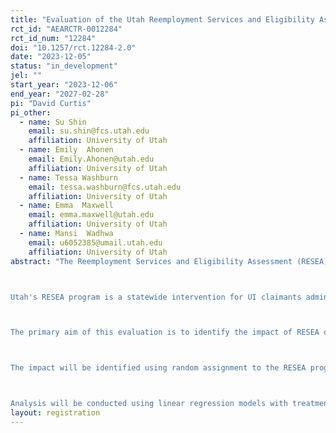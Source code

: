 ```yaml
---
title: "Evaluation of the Utah Reemployment Services and Eligibility Assessment (RESEA) program: Process and impact evaluation"
rct_id: "AEARCTR-0012284"
rct_id_num: "12284"
doi: "10.1257/rct.12284-2.0"
date: "2023-12-05"
status: "in_development"
jel: ""
start_year: "2023-12-06"
end_year: "2027-02-28"
pi: "David Curtis"
pi_other:
  - name: Su Shin
    email: su.shin@fcs.utah.edu
    affiliation: University of Utah
  - name: Emily  Ahonen
    email: Emily.Ahonen@utah.edu
    affiliation: University of Utah
  - name: Tessa Washburn
    email: tessa.washburn@fcs.utah.edu
    affiliation: University of Utah
  - name: Emma  Maxwell
    email: emma.maxwell@utah.edu
    affiliation: University of Utah
  - name: Mansi  Wadhwa
    email: u6052385@umail.utah.edu
    affiliation: University of Utah
abstract: "The Reemployment Services and Eligibility Assessment (RESEA) program is a grant program administered by the Department of Labor, Employment and Training Administration to participating state workforce agencies. States implement the RESEA program to selected unemployment insurance (UI) claimants, with the goals of addressing reemployment needs and preventing improper payments through strengthened enforcement of UI eligibility requirements. Purposes of the RESEA program include reducing the duration that claimants receive UI benefits by improving employment outcomes; strengthening UI program integrity by detecting eligibility issues among claimants; and acting as an entry point for claimants to other workforce system partners. The primary aim of this evaluation is to assess the impact of Utah’s RESEA program in reducing UI duration and increasing the likelihood of reemployment. 

Utah's RESEA program is a statewide intervention for UI claimants administered by the Utah Department of Workforce Services Unemployment Insurance Division (DWS UI). Every week, around 300 to 400 claimants are selected for the RESEA program, with approximately 70% of selected claimants participating. Selected claimants are required to complete an eligibility review and to schedule and participate in a one-on-one meeting with an employment counselor (i.e., the RESEA meeting). The mandatory eligibility review (ER) requires claimants report recent job search activities and ongoing UI eligibility. In the RESEA meeting, claimants meet with the counselor who provides a range of tailored reemployment services. These services include presenting informational resources, discussing job search strategies, reviewing best practices for resumes and interviewing, teaching how to conduct a demand-driven job search and developing an individualized employment plan.  Failure to participate in the ER or RESEA meeting can result in denial of UI benefits. 

The primary aim of this evaluation is to identify the impact of RESEA on (i) UI duration and (ii) likelihood of reemployment. Secondary aims include estimating its impact on UI benefits, claimant earnings, and multiple process-related outcomes, such as likelihood of denial of benefits and use of reemployment services at employment centers. This evaluation will also examine heterogeneity in the impact of RESEA across claimant socio-demographic characteristics, across counselors, and by the industry-specific unemployment rate (given claimants' employment history). 

The impact will be identified using random assignment to the RESEA program or a control group receiving the regular UI program. The randomization will involve two steps: (a) random selection of claimants from the pool of evaluation-eligible claimants, done on a weekly basis as determined by the capacity of the Utah DWS UI; (b) randomization into the RESEA or control groups on a weekly basis. This latter randomization will enable estimation of the impact of RESEA as the difference by assignment to RESEA relative to the control group. RESEA program eligibility criteria include receipt of at least one UI payment and no job deferral. As an additional criterion for the evaluation, only claimants scoring in the 1st through 90th percentile for likelihood to exhaust UI benefits will be eligible for randomization; claimants with the top decile of profiling scores for exhausting UI benefits will be assigned to RESEA and excluded from the evaluation. The randomization process is scheduled to start in December 2023 and end in approximately December, 2025.  A randomization ratio of 2:1 for RESEA relative to the control group will be maintained throughout the evaluation. The randomization will continue until the desired sample sizes are obtained (30,000 claimants in treatment group and 15,000 in control group).

Analysis will be conducted using linear regression models with treatment assignment on the right-hand side along with a vector of covariates (including gender, race/ethnicity, education, age, disability status, US citizenship, month of UI filing, UI claim filing time-lapse, number of previous UI claims, years of tenure, severance, industry unemployment rates, number of employers, wages prior to most recent UI claim, country indicators). Furthermore, we intend to analyze heterogeneity in the impact of the RESEA program by interacting treatment assignment with relevant moderators. Appropriate sensitivity tests will be conducted to test the robustness of the estimated effects. "
layout: registration
---
```


